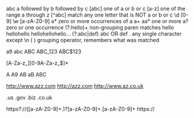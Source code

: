abc	a followed by b followed by c
[abc]	one of a or b or c
[a-z]	one of the range a through z
[^abc]	match any one letter that is NOT a or b or c
\d	[0-9]
\w	[a-zA-Z0-9]
a*	zero or more occurrences of a
a+	aa*  one or more
a?	zero or one occurrence
(?:hello)+   non-grouping paren	 matches hello hellohello  hellohellohello...
(?:abc|def) abc OR def
.	any single character except \n
( )	grouping operator, remembers what was matched



a9 abc
ABC
ABC_123
ABC$123

[A-Za-z_][0-9A-Za-z_\$]*

A
A9
AB
aB
ABC

http://www.azz.com
http://azz.com
http://www.az.co.uk

.us .gov .biz   .co.uk

https?:\/\/([a-zA-Z0-9]+\.)?[a-zA-Z0-9]+\.[a-zA-Z0-9]+
https://


